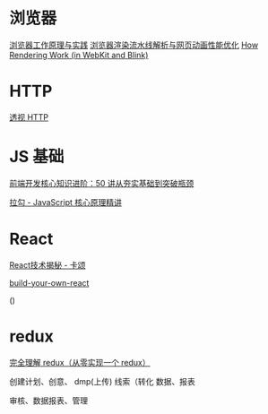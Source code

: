 # 浏览器
[浏览器工作原理与实践](https://blog.poetries.top/browser-working-principle/)
[浏览器渲染流水线解析与网页动画性能优化](https://zhuanlan.zhihu.com/p/30534023)
[How Rendering Work (in WebKit and Blink)](https://blog.csdn.net/rogeryi/article/details/23686609)

# HTTP
[透视 HTTP](https://time.geekbang.org/column/article/101518)

# JS 基础
[前端开发核心知识进阶：50 讲从夯实基础到突破瓶颈](https://www.zhihu.com/xen/market/remix/paid_column/1167078439772721152)

[拉勾 - JavaScript 核心原理精讲](https://kaiwu.lagou.com/course/courseInfo.htm?courseId=601#/content)

# React
[React技术揭秘 - 卡颂](https://react.iamkasong.com/)

[build-your-own-react](https://pomb.us/build-your-own-react/)
<!-- (https://kaiwu.lagou.com/course/courseInfo.htm?courseId=510#/content) -->
()

# redux 
[完全理解 redux（从零实现一个 redux）](https://github.com/brickspert/blog/issues/22)


创建计划、创意、
dmp(上传)
线索（转化
数据、报表

审核、数据报表、管理